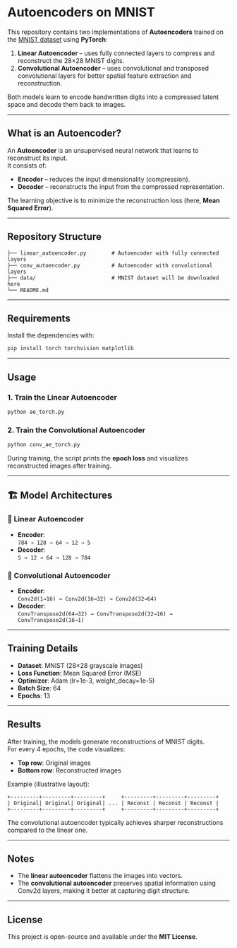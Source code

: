 # Autoencoders on MNIST

This repository contains two implementations of **Autoencoders** trained on the [MNIST dataset](http://yann.lecun.com/exdb/mnist/) using **PyTorch**:

1. **Linear Autoencoder** – uses fully connected layers to compress and reconstruct the 28×28 MNIST digits.  
2. **Convolutional Autoencoder** – uses convolutional and transposed convolutional layers for better spatial feature extraction and reconstruction.

Both models learn to encode handwritten digits into a compressed latent space and decode them back to images.

---

## What is an Autoencoder?
An **Autoencoder** is an unsupervised neural network that learns to reconstruct its input.  
It consists of:
- **Encoder** – reduces the input dimensionality (compression).
- **Decoder** – reconstructs the input from the compressed representation.

The learning objective is to minimize the reconstruction loss (here, **Mean Squared Error**).

---

## Repository Structure
```
├── linear_autoencoder.py        # Autoencoder with fully connected layers
├── conv_autoencoder.py          # Autoencoder with convolutional layers
├── data/                        # MNIST dataset will be downloaded here
└── README.md
```

---

## Requirements
Install the dependencies with:

```bash
pip install torch torchvision matplotlib
```

---

##  Usage

### 1. Train the Linear Autoencoder
```bash
python ae_torch.py
```

### 2. Train the Convolutional Autoencoder
```bash
python conv_ae_torch.py
```

During training, the script prints the **epoch loss** and visualizes reconstructed images after training.  

---

## 🏗 Model Architectures

### 🔹 Linear Autoencoder
- **Encoder**:  
  `784 → 128 → 64 → 12 → 5`  
- **Decoder**:  
  `5 → 12 → 64 → 128 → 784`  

### 🔹 Convolutional Autoencoder
- **Encoder**:  
  `Conv2d(1→16) → Conv2d(16→32) → Conv2d(32→64)`  
- **Decoder**:  
  `ConvTranspose2d(64→32) → ConvTranspose2d(32→16) → ConvTranspose2d(16→1)`  

---

## Training Details
- **Dataset**: MNIST (28×28 grayscale images)  
- **Loss Function**: Mean Squared Error (MSE)  
- **Optimizer**: Adam (lr=1e-3, weight_decay=1e-5)  
- **Batch Size**: 64  
- **Epochs**: 13  

---

## Results
After training, the models generate reconstructions of MNIST digits.  
For every 4 epochs, the code visualizes:

- **Top row**: Original images  
- **Bottom row**: Reconstructed images  

Example (illustrative layout):

```
+---------+---------+---------+     +---------+---------+---------+
| Original| Original| Original| ... | Reconst | Reconst | Reconst |
+---------+---------+---------+     +---------+---------+---------+
```

The convolutional autoencoder typically achieves sharper reconstructions compared to the linear one.

---

##  Notes
- The **linear autoencoder** flattens the images into vectors.  
- The **convolutional autoencoder** preserves spatial information using Conv2d layers, making it better at capturing digit structure.  

---

## License
This project is open-source and available under the **MIT License**.
